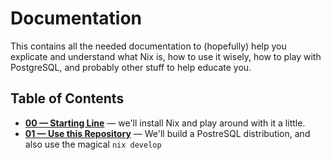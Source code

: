 # Documentation

This contains all the needed documentation to (hopefully) help you explicate and
understand what Nix is, how to use it wisely, how to play with PostgreSQL, and
probably other stuff to help educate you.

## Table of Contents

- **[00 &mdash; Starting Line](./00-START-HERE.md)** &mdash; we'll install Nix
  and play around with it a little.
- **[01 &mdash; Use this Repository](./01-USE-THIS-REPO.md)** &mdash; We'll
  build a PostreSQL distribution, and also use the magical `nix develop`
